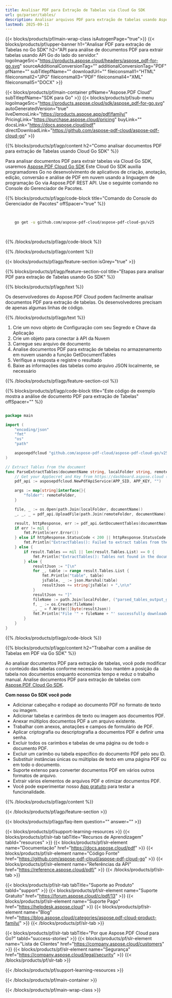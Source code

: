 ```yaml
---
title: Analisar PDF para Extração de Tabelas via Cloud Go SDK
url: go/parser/tables/
description: Analisar arquivos PDF para extração de tabelas usando Aspose.PDF Cloud SDK para Go. Aumente a descoberta e indexação.
lastmod: 2025-09-11
---
```


{{< blocks/products/pf/main-wrap-class isAutogenPage="true">}}
{{< blocks/products/pf/upper-banner h1="Analisar PDF para extração de Tabelas no Go SDK" h2="API para análise de documentos PDF para extrair tabelas usando API Go do lado do servidor." logoImageSrc="https://products.aspose.cloud/headers/aspose_pdf-for-go.svg" sourceAdditionalConversionTag="" additionalConversionTag="PDF" pfName="" subTitlepfName="" downloadUrl="" fileiconsmall1="HTML" fileiconsmall2="JPG" fileiconsmall3="PDF" fileiconsmall4="XML" fileiconsmall5="DOCX" >}}

{{< blocks/products/pf/main-container pfName="Aspose.PDF Cloud" subTitlepfName="SDK para Go" >}}
{{< blocks/products/pf/sub-menu logoImageSrc="https://products.aspose.cloud/sdk/aspose_pdf-for-go.svg"
autoGeneratedVersion="true"
liveDemosLink="https://products.aspose.app/pdf/family/" PricingLink="https://purchase.aspose.cloud/pricing" buyLink="" docsLink="https://docs.aspose.cloud/pdf"  directDownloadLink="https://github.com/aspose-pdf-cloud/aspose-pdf-cloud-go" >}}

{{% blocks/products/pf/agp/content h2="Como analisar documentos PDF para extração de Tabelas usando Cloud Go SDK" %}}

Para analisar documentos PDF para extrair tabelas via Cloud Go SDK, usaremos
[Aspose.PDF Cloud Go SDK](https://products.aspose.cloud/pdf/go/)
Este Cloud Go SDK auxilia programadores Go no desenvolvimento de aplicativos de criação, anotação, edição, conversão e análise de PDF em nuvem usando a linguagem de programação Go via Aspose.PDF REST API. Use o seguinte comando no Console do Gerenciador de Pacotes.

{{% blocks/products/pf/agp/code-block title="Comando do Console do Gerenciador de Pacotes" offSpacer="true" %}}

```bash

     
    go get -u github.com/aspose-pdf-cloud/aspose-pdf-cloud-go/v25
     
     

```

{{% /blocks/products/pf/agp/code-block %}}

{{% /blocks/products/pf/agp/content %}}

{{< blocks/products/pf/agp/feature-section isGrey="true" >}}

{{% blocks/products/pf/agp/feature-section-col title="Etapas para analisar PDF para extração de Tabelas usando Go SDK" %}}

{{% blocks/products/pf/agp/text %}}

Os desenvolvedores do Aspose.PDF Cloud podem facilmente analisar documentos PDF para extração de tabelas. Os desenvolvedores precisam de apenas algumas linhas de código.

{{% /blocks/products/pf/agp/text %}}

1. Crie um novo objeto de Configuração com seu Segredo e Chave da Aplicação
1. Crie um objeto para conectar à API da Nuvem
1. Carregue seu arquivo de documento
1. Analise documentos PDF para extração de tabelas no armazenamento em nuvem usando a função GetDocumentTables
1. Verifique a resposta e registre o resultado
1. Baixe as informações das tabelas como arquivo JSON localmente, se necessário

{{% /blocks/products/pf/agp/feature-section-col %}}

{{% blocks/products/pf/agp/code-block title="Este código de exemplo mostra a análise de documento PDF para extração de Tabelas" offSpacer="" %}}

```go

package main

import (
	"encoding/json"
	"fmt"
	"os"
	"path"

	asposepdfcloud "github.com/aspose-pdf-cloud/aspose-pdf-cloud-go/v25"
)

// Extract Tables from the document
func ParseExtractTables(documentName string, localFolder string, remoteFolder string) {
	// Get your AppSecret and Key from https://dashboard.aspose.cloud (free registration required).
	pdf_api := asposepdfcloud.NewPdfApiService(APP_SID, APP_KEY, "")

	args := map[string]interface{}{
		"folder": remoteFolder,
	}

	file, _ := os.Open(path.Join(localFolder, documentName))	
	_, _, _ = pdf_api.UploadFile(path.Join(remoteFolder, documentName), file, args)

	result, httpResponse, err := pdf_api.GetDocumentTables(documentName, args)
	if err != nil {
		fmt.Println(err.Error())
	} else if httpResponse.StatusCode < 200 || httpResponse.StatusCode > 299 {
		fmt.Println("ExtractTables(): Failed to extract tables from the document.")
	} else {
		if result.Tables == nil || len(result.Tables.List) == 0 {
			fmt.Println("ExtractTables(): Tables not found in the document.")
		} else {
			resultJson := "[\n"
			for _, table := range result.Tables.List {
				fmt.Println("table", table)
				jsTable, _ := json.Marshal(table)
				resultJson += string(jsTable) + ",\n\n"
			}
			resultJson += "]"
			fileName := path.Join(localFolder, ("parsed_tables_output_go.json"))
			f, _ := os.Create(fileName)
			_, _ = f.Write([]byte(resultJson))
			fmt.Println("File '" + fileName + "' successfully downloaded.")
		}
	}
}
```

{{% /blocks/products/pf/agp/code-block %}}

{{% blocks/products/pf/agp/content h2="Trabalhar com a análise de Tabelas em PDF via Go SDK" %}}

Ao analisar documentos PDF para extração de tabelas, você pode modificar o conteúdo das tabelas conforme necessário. Isso mantém a posição da tabela nos documentos enquanto economiza tempo e reduz o trabalho manual.
Analise documentos PDF para extração de tabelas com [Aspose.PDF Cloud Go SDK](https://products.aspose.cloud/pdf/go/).

**Com nosso Go SDK você pode**

+ Adicionar cabeçalho e rodapé ao documento PDF no formato de texto ou imagem.
+ Adicionar tabelas e carimbos de texto ou imagem aos documentos PDF.
+ Anexar múltiplos documentos PDF a um arquivo existente.
+ Trabalhar com anexos, anotações e campos de formulário de PDF.
+ Aplicar criptografia ou descriptografia a documentos PDF e definir uma senha.
+ Excluir todos os carimbos e tabelas de uma página ou de todo o documento PDF.
+ Excluir um carimbo ou tabela específico do documento PDF pelo seu ID.
+ Substituir instâncias únicas ou múltiplas de texto em uma página PDF ou em todo o documento.
+ Suporte extenso para converter documentos PDF em vários outros formatos de arquivo.
+ Extrair vários elementos de arquivos PDF e otimizar documentos PDF.
+ Você pode experimentar nosso [App gratuito](https://products.aspose.app/pdf/) para testar a funcionalidade.

{{% /blocks/products/pf/agp/content %}}

{{< /blocks/products/pf/agp/feature-section >}}

{{< blocks/products/pf/agp/faq-item question="" answer="" >}}

{{< blocks/products/pf/support-learning-resources >}}
{{< blocks/products/pf/slr-tab tabTitle="Recursos de Aprendizagem" tabId="resources" >}}
{{< blocks/products/pf/slr-element name="Documentação" href="https://docs.aspose.cloud/pdf" >}}
{{< blocks/products/pf/slr-element name="Código Fonte" href="https://github.com/aspose-pdf-cloud/aspose-pdf-cloud-go" >}}
{{< blocks/products/pf/slr-element name="Referências da API" href="https://reference.aspose.cloud/pdf/" >}}
{{< /blocks/products/pf/slr-tab >}}

{{< blocks/products/pf/slr-tab tabTitle="Suporte ao Produto" tabId="support" >}}
{{< blocks/products/pf/slr-element name="Suporte Gratuito" href="https://forum.aspose.cloud/c/pdf/13" >}}
{{< blocks/products/pf/slr-element name="Suporte Pago" href="https://helpdesk.aspose.cloud" >}}
{{< blocks/products/pf/slr-element name="Blog" href="https://blog.aspose.cloud/categories/aspose.pdf-cloud-product-family/" >}}
{{< /blocks/products/pf/slr-tab >}}

{{< blocks/products/pf/slr-tab tabTitle="Por que Aspose.PDF Cloud para Go?" tabId="success-stories" >}}
{{< blocks/products/pf/slr-element name="Lista de Clientes" href="https://company.aspose.cloud/customers" >}}
{{< blocks/products/pf/slr-element name="Segurança" href="https://company.aspose.cloud/legal/security" >}}
{{< /blocks/products/pf/slr-tab >}}

{{< /blocks/products/pf/support-learning-resources >}}

{{< /blocks/products/pf/main-container >}}

{{< /blocks/products/pf/main-wrap-class >}}




